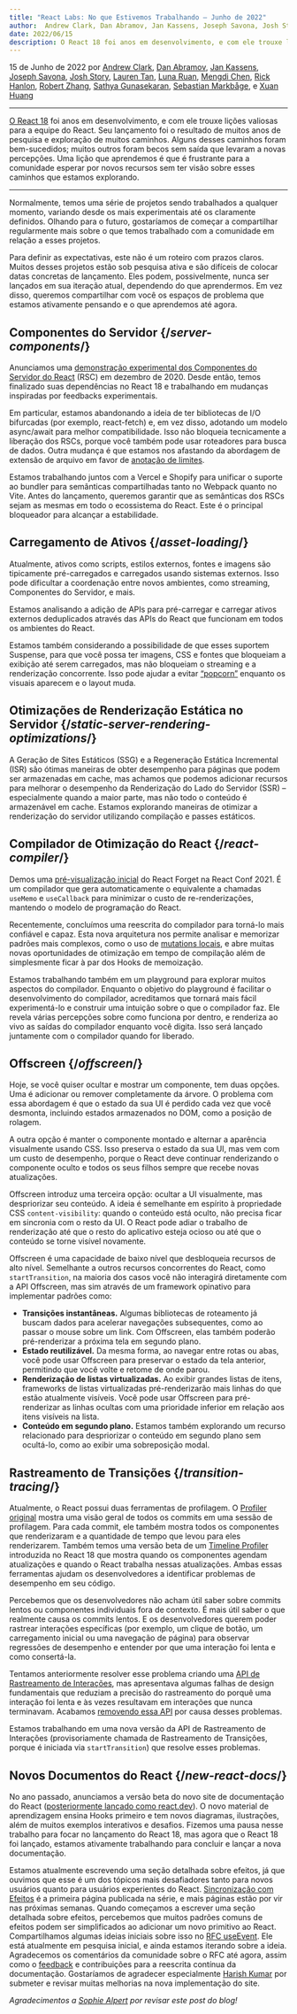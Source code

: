 ```yaml
---
title: "React Labs: No que Estivemos Trabalhando – Junho de 2022"
author:  Andrew Clark, Dan Abramov, Jan Kassens, Joseph Savona, Josh Story, Lauren Tan, Luna Ruan, Mengdi Chen, Rick Hanlon, Robert Zhang, Sathya Gunasekaran, Sebastian Markbage, e Xuan Huang
date: 2022/06/15
description: O React 18 foi anos em desenvolvimento, e com ele trouxe lições valiosas para a equipe do React. Seu lançamento foi o resultado de muitos anos de pesquisa e exploração de muitos caminhos. Alguns desses caminhos foram bem-sucedidos; muitos outros foram becos sem saída que levaram a novas percepções. Uma lição que aprendemos é que é frustrante para a comunidade esperar por novos recursos sem ter visão sobre esses caminhos que estamos explorando.
---
```


15 de Junho de 2022 por [Andrew Clark](https://twitter.com/acdlite), [Dan Abramov](https://twitter.com/dan_abramov), [Jan Kassens](https://twitter.com/kassens), [Joseph Savona](https://twitter.com/en_JS), [Josh Story](https://twitter.com/joshcstory), [Lauren Tan](https://twitter.com/potetotes), [Luna Ruan](https://twitter.com/lunaruan), [Mengdi Chen](https://twitter.com/mengdi_en), [Rick Hanlon](https://twitter.com/rickhanlonii), [Robert Zhang](https://twitter.com/jiaxuanzhang01), [Sathya Gunasekaran](https://twitter.com/_gsathya), [Sebastian Markbåge](https://twitter.com/sebmarkbage), e [Xuan Huang](https://twitter.com/Huxpro)

---

<Intro>

[O React 18](/blog/2022/03/29/react-v18) foi anos em desenvolvimento, e com ele trouxe lições valiosas para a equipe do React. Seu lançamento foi o resultado de muitos anos de pesquisa e exploração de muitos caminhos. Alguns desses caminhos foram bem-sucedidos; muitos outros foram becos sem saída que levaram a novas percepções. Uma lição que aprendemos é que é frustrante para a comunidade esperar por novos recursos sem ter visão sobre esses caminhos que estamos explorando.

</Intro>

---

Normalmente, temos uma série de projetos sendo trabalhados a qualquer momento, variando desde os mais experimentais até os claramente definidos. Olhando para o futuro, gostaríamos de começar a compartilhar regularmente mais sobre o que temos trabalhado com a comunidade em relação a esses projetos.

Para definir as expectativas, este não é um roteiro com prazos claros. Muitos desses projetos estão sob pesquisa ativa e são difíceis de colocar datas concretas de lançamento. Eles podem, possivelmente, nunca ser lançados em sua iteração atual, dependendo do que aprendermos. Em vez disso, queremos compartilhar com você os espaços de problema que estamos ativamente pensando e o que aprendemos até agora.

## Componentes do Servidor {/*server-components*/}

Anunciamos uma [demonstração experimental dos Componentes do Servidor do React](https://legacy.reactjs.org/blog/2020/12/21/data-fetching-with-react-server-components.html) (RSC) em dezembro de 2020. Desde então, temos finalizado suas dependências no React 18 e trabalhando em mudanças inspiradas por feedbacks experimentais.

Em particular, estamos abandonando a ideia de ter bibliotecas de I/O bifurcadas (por exemplo, react-fetch) e, em vez disso, adotando um modelo async/await para melhor compatibilidade. Isso não bloqueia tecnicamente a liberação dos RSCs, porque você também pode usar roteadores para busca de dados. Outra mudança é que estamos nos afastando da abordagem de extensão de arquivo em favor de [anotação de limites](https://github.com/reactjs/rfcs/pull/189#issuecomment-1116482278).

Estamos trabalhando juntos com a Vercel e Shopify para unificar o suporte ao bundler para semânticas compartilhadas tanto no Webpack quanto no Vite. Antes do lançamento, queremos garantir que as semânticas dos RSCs sejam as mesmas em todo o ecossistema do React. Este é o principal bloqueador para alcançar a estabilidade.

## Carregamento de Ativos {/*asset-loading*/}

Atualmente, ativos como scripts, estilos externos, fontes e imagens são tipicamente pré-carregados e carregados usando sistemas externos. Isso pode dificultar a coordenação entre novos ambientes, como streaming, Componentes do Servidor, e mais.

Estamos analisando a adição de APIs para pré-carregar e carregar ativos externos deduplicados através das APIs do React que funcionam em todos os ambientes do React.

Estamos também considerando a possibilidade de que esses suportem Suspense, para que você possa ter imagens, CSS e fontes que bloqueiam a exibição até serem carregados, mas não bloqueiam o streaming e a renderização concorrente. Isso pode ajudar a evitar [“popcorn”](https://twitter.com/sebmarkbage/status/1516852731251724293) enquanto os visuais aparecem e o layout muda.

## Otimizações de Renderização Estática no Servidor {/*static-server-rendering-optimizations*/}

A Geração de Sites Estáticos (SSG) e a Regeneração Estática Incremental (ISR) são ótimas maneiras de obter desempenho para páginas que podem ser armazenadas em cache, mas achamos que podemos adicionar recursos para melhorar o desempenho da Renderização do Lado do Servidor (SSR) – especialmente quando a maior parte, mas não todo o conteúdo é armazenável em cache. Estamos explorando maneiras de otimizar a renderização do servidor utilizando compilação e passes estáticos.

## Compilador de Otimização do React {/*react-compiler*/}

Demos uma [pré-visualização inicial](https://www.youtube.com/watch?v=lGEMwh32soc) do React Forget na React Conf 2021. É um compilador que gera automaticamente o equivalente a chamadas `useMemo` e `useCallback` para minimizar o custo de re-renderizações, mantendo o modelo de programação do React.

Recentemente, concluímos uma reescrita do compilador para torná-lo mais confiável e capaz. Esta nova arquitetura nos permite analisar e memorizar padrões mais complexos, como o uso de [mutations locais](/learn/keeping-components-pure#local-mutation-your-components-little-secret), e abre muitas novas oportunidades de otimização em tempo de compilação além de simplesmente ficar à par dos Hooks de memoização.

Estamos trabalhando também em um playground para explorar muitos aspectos do compilador. Enquanto o objetivo do playground é facilitar o desenvolvimento do compilador, acreditamos que tornará mais fácil experimentá-lo e construir uma intuição sobre o que o compilador faz. Ele revela várias percepções sobre como funciona por dentro, e renderiza ao vivo as saídas do compilador enquanto você digita. Isso será lançado juntamente com o compilador quando for liberado.

## Offscreen {/*offscreen*/}

Hoje, se você quiser ocultar e mostrar um componente, tem duas opções. Uma é adicionar ou remover completamente da árvore. O problema com essa abordagem é que o estado da sua UI é perdido cada vez que você desmonta, incluindo estados armazenados no DOM, como a posição de rolagem.

A outra opção é manter o componente montado e alternar a aparência visualmente usando CSS. Isso preserva o estado da sua UI, mas vem com um custo de desempenho, porque o React deve continuar renderizando o componente oculto e todos os seus filhos sempre que recebe novas atualizações.

Offscreen introduz uma terceira opção: ocultar a UI visualmente, mas despriorizar seu conteúdo. A ideia é semelhante em espírito à propriedade CSS `content-visibility`: quando o conteúdo está oculto, não precisa ficar em sincronia com o resto da UI. O React pode adiar o trabalho de renderização até que o resto do aplicativo esteja ocioso ou até que o conteúdo se torne visível novamente.

Offscreen é uma capacidade de baixo nível que desbloqueia recursos de alto nível. Semelhante a outros recursos concorrentes do React, como `startTransition`, na maioria dos casos você não interagirá diretamente com a API Offscreen, mas sim através de um framework opinativo para implementar padrões como:

* **Transições instantâneas.** Algumas bibliotecas de roteamento já buscam dados para acelerar navegações subsequentes, como ao passar o mouse sobre um link. Com Offscreen, elas também poderão pré-renderizar a próxima tela em segundo plano.
* **Estado reutilizável.** Da mesma forma, ao navegar entre rotas ou abas, você pode usar Offscreen para preservar o estado da tela anterior, permitindo que você volte e retome de onde parou.
* **Renderização de listas virtualizadas.** Ao exibir grandes listas de itens, frameworks de listas virtualizadas pré-renderizarão mais linhas do que estão atualmente visíveis. Você pode usar Offscreen para pré-renderizar as linhas ocultas com uma prioridade inferior em relação aos itens visíveis na lista.
* **Conteúdo em segundo plano.** Estamos também explorando um recurso relacionado para despriorizar o conteúdo em segundo plano sem ocultá-lo, como ao exibir uma sobreposição modal.

## Rastreamento de Transições {/*transition-tracing*/}

Atualmente, o React possui duas ferramentas de profilagem. O [Profiler original](https://legacy.reactjs.org/blog/2018/09/10/introducing-the-react-profiler.html) mostra uma visão geral de todos os commits em uma sessão de profilagem. Para cada commit, ele também mostra todos os componentes que renderizaram e a quantidade de tempo que levou para eles renderizarem. Também temos uma versão beta de um [Timeline Profiler](https://github.com/reactwg/react-18/discussions/76) introduzida no React 18 que mostra quando os componentes agendam atualizações e quando o React trabalha nessas atualizações. Ambas essas ferramentas ajudam os desenvolvedores a identificar problemas de desempenho em seu código.

Percebemos que os desenvolvedores não acham útil saber sobre commits lentos ou componentes individuais fora de contexto. É mais útil saber o que realmente causa os commits lentos. E os desenvolvedores querem poder rastrear interações específicas (por exemplo, um clique de botão, um carregamento inicial ou uma navegação de página) para observar regressões de desempenho e entender por que uma interação foi lenta e como consertá-la.

Tentamos anteriormente resolver esse problema criando uma [API de Rastreamento de Interações](https://gist.github.com/bvaughn/8de925562903afd2e7a12554adcdda16), mas apresentava algumas falhas de design fundamentais que reduziam a precisão do rastreamento do porquê uma interação foi lenta e às vezes resultavam em interações que nunca terminavam. Acabamos [removendo essa API](https://github.com/facebook/react/pull/20037) por causa desses problemas.

Estamos trabalhando em uma nova versão da API de Rastreamento de Interações (provisoriamente chamada de Rastreamento de Transições, porque é iniciada via `startTransition`) que resolve esses problemas.

## Novos Documentos do React {/*new-react-docs*/}

No ano passado, anunciamos a versão beta do novo site de documentação do React ([posteriormente lançado como react.dev](/blog/2023/03/16/introducing-react-dev)). O novo material de aprendizagem ensina Hooks primeiro e tem novos diagramas, ilustrações, além de muitos exemplos interativos e desafios. Fizemos uma pausa nesse trabalho para focar no lançamento do React 18, mas agora que o React 18 foi lançado, estamos ativamente trabalhando para concluir e lançar a nova documentação.

Estamos atualmente escrevendo uma seção detalhada sobre efeitos, já que ouvimos que esse é um dos tópicos mais desafiadores tanto para novos usuários quanto para usuários experientes do React. [Sincronização com Efeitos](/learn/synchronizing-with-effects) é a primeira página publicada na série, e mais páginas estão por vir nas próximas semanas. Quando começamos a escrever uma seção detalhada sobre efeitos, percebemos que muitos padrões comuns de efeitos podem ser simplificados ao adicionar um novo primitivo ao React. Compartilhamos algumas ideias iniciais sobre isso no [RFC useEvent](https://github.com/reactjs/rfcs/pull/220). Ele está atualmente em pesquisa inicial, e ainda estamos iterando sobre a ideia. Agradecemos os comentários da comunidade sobre o RFC até agora, assim como o [feedback](https://github.com/reactjs/react.dev/issues/3308) e contribuições para a reescrita contínua da documentação. Gostaríamos de agradecer especialmente [Harish Kumar](https://github.com/harish-sethuraman) por submeter e revisar muitas melhorias na nova implementação do site.

*Agradecimentos a [Sophie Alpert](https://twitter.com/sophiebits) por revisar este post do blog!*
